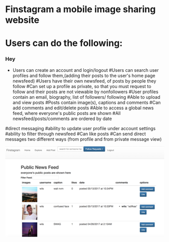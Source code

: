 # Finstagram a mobile image sharing website #

# Users can do the following: #
### Hey
* Users can create an account and login/logout
#Users can search user profiles and follow them,(adding their posts to the user's home page newsfeed)
#Users have their own newsfeed, of posts by people they follow
#Can set up a profile as private, so that you must request to follow and their posts are not viewable by nonfollowers 
#User profiles contain an email, biography, list of followers/ following 
#Able to upload and view posts
#Posts contain image(s), captions and comments 
#Can add comments and edit/delete posts 
#Able to access a global news feed, where everyone's public posts are shown 
#All newsfeed/posts/comments are ordered by date

#direct messaging 
#ability to update user profile under account settings
#ability to filter through newsfeed 
#Can like posts
#Can send direct messages two different ways (from profile and from private message view)


![Alt text](/FinstagramScreenShot.png?raw=true "Optional Title")
